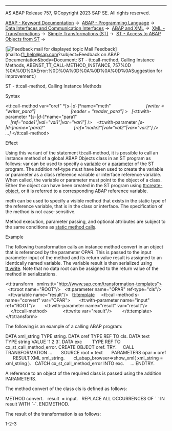   

* * *

AS ABAP Release 757, ©Copyright 2023 SAP SE. All rights reserved.

[ABAP - Keyword Documentation](https://help.sap.com/doc/abapdocu_757_index_htm/7.57/en-US/abenabap.htm) →  [ABAP - Programming Language](https://help.sap.com/doc/abapdocu_757_index_htm/7.57/en-US/abenabap_reference.htm) →  [Data Interfaces and Communication Interfaces](https://help.sap.com/doc/abapdocu_757_index_htm/7.57/en-US/abenabap_data_communication.htm) →  [ABAP and XML](https://help.sap.com/doc/abapdocu_757_index_htm/7.57/en-US/abenabap_xml.htm) →  [XML - Transformations](https://help.sap.com/doc/abapdocu_757_index_htm/7.57/en-US/abenabap_xml_trafos.htm) →  [Simple Transformations (ST)](https://help.sap.com/doc/abapdocu_757_index_htm/7.57/en-US/abenabap_st.htm) →  [ST - Access to ABAP Objects from ST](https://help.sap.com/doc/abapdocu_757_index_htm/7.57/en-US/abenst_abap_objects.htm) → 

 [![](Mail.gif?object=Mail.gif&sap-language=EN "Feedback mail for displayed topic") Mail Feedback](mailto:f1_help@sap.com?subject=Feedback on ABAP Documentation&body=Document: ST - tt:call-method, Calling Instance Methods, ABENST_TT_CALL-METHOD_INSTANCE, 757%0D
%0A%0D%0AError:%0D%0A%0D%0A%0D%0A%0D%0ASuggestion for improvement:)

ST - tt:call-method, Calling Instance Methods

Syntax

<tt:call-method var="oref" *\[*s-*|*d-*\]*name="meth"
                           *\[*writer = "writer\_para"*\]*
                           *\[*reader = "reader\_para"*\]* >
  *\[*<tt:with-parameter *\[*s-*|*d-*\]*name="para1"
                      *\[*ref="node1"*|*val="val1"*|*var="var1"*\]* />
   <tt:with-parameter *\[*s-*|*d-*\]*name="para2"
                      *\[*ref="node2"*|*val="val2"*|*var="var2"*\]* />
   ...*\]*
</tt:call-method>

Effect

Using this variant of the statement tt:call-method, it is possible to call an instance method of a global ABAP Objects class in an ST program as follows: var can be used to specify a [variable](https://help.sap.com/doc/abapdocu_757_index_htm/7.57/en-US/abenst_tt_variable.htm) or a [parameter](https://help.sap.com/doc/abapdocu_757_index_htm/7.57/en-US/abenst_tt_parameter.htm) of the ST program. The addition ref-type must have been used to create the variable or parameter as a class reference variable or interface reference variable. When called, the variable or parameter must point to the object of a class. Either the object can have been created in the ST program using [tt:create-object](https://help.sap.com/doc/abapdocu_757_index_htm/7.57/en-US/abenst_tt_create.htm), or it is referred to a corresponding ABAP reference variable.

meth can be used to specify a visible method that exists in the static type of the reference variable, that is in the class or interface. The specification of the method is not case-sensitive.

Method execution, parameter passing, and optional attributes are subject to the same conditions as [static method calls](https://help.sap.com/doc/abapdocu_757_index_htm/7.57/en-US/abenst_tt_call-method_static.htm).

Example

The following transformation calls an instance method convert in an object that is referenced by the parameter OPAR. This is passed to the input parameter input of the method and its return value result is assigned to an identically named variable. The variable result is then serialized using [tt:write](https://help.sap.com/doc/abapdocu_757_index_htm/7.57/en-US/abenst_tt_write.htm). Note that no data root can be assigned to the return value of the method in serializations.

<tt:transform
  xmlns:tt="http://www.sap.com/transformation-templates">
  <tt:root name="ROOT"/>
  <tt:parameter name="OPAR" ref-type="cls"/>
  <tt:variable name="result"/>
  <tt:template>
    <tt:call-method s-name="convert" var="OPAR">
      <tt:with-parameter name="input" ref="ROOT"/>
      <tt:with-parameter name="result" var="result"/>
    </tt:call-method>
    <Result>
      <tt:write var="result"/>
    </Result>
  </tt:template>
</tt:transform>

The following is an example of a calling ABAP program:

DATA xml\_string TYPE string.
DATA oref TYPE REF TO cls.
DATA text       TYPE string VALUE '1 2 3'.
DATA exc        TYPE REF TO cx\_st\_call\_method\_error.
CREATE OBJECT oref.
TRY.
    CALL TRANSFORMATION ...
      SOURCE root = text
      PARAMETERS opar = oref
      RESULT XML xml\_string.
      cl\_abap\_browser=>show\_xml( xml\_string = xml\_string ).
  CATCH cx\_st\_call\_method\_error INTO exc.
    ...
ENDTRY.

A reference to an object of the required class is passed using the addition PARAMETERS.

The method convert of the class cls is defined as follows:

METHOD convert.
  result  = input.
  REPLACE ALL OCCURRENCES OF \` \` IN result WITH \`-\`.
ENDMETHOD.

The result of the transformation is as follows:

<Result>1-2-3</Result>
